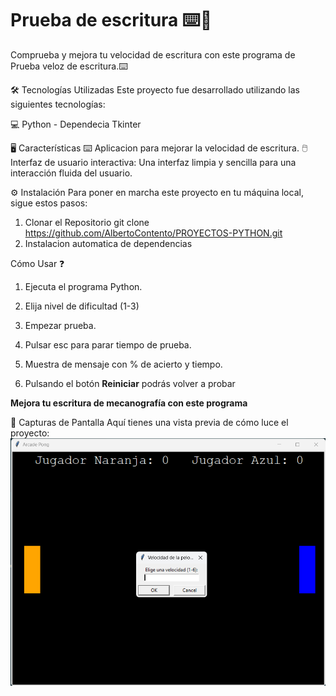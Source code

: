 # Prueba de escritura ⌨️📃
Comprueba y mejora tu velocidad de escritura con este programa de Prueba veloz de
escritura.⌨️

🛠️ Tecnologías Utilizadas
Este proyecto fue desarrollado utilizando las siguientes tecnologías:

💻 Python - Dependecia Tkinter

🖥️ Características
⌨️ Aplicacion para mejorar la velocidad de escritura.
🖱️ Interfaz de usuario interactiva: Una interfaz limpia y sencilla para una interacción fluida del usuario.

⚙️ Instalación
Para poner en marcha este proyecto en tu máquina local, sigue estos pasos:

1. Clonar el Repositorio
git clone https://github.com/AlbertoContento/PROYECTOS-PYTHON.git
2. Instalacion automatica de dependencias

Cómo Usar ❓

1. Ejecuta el programa Python.

2. Elija nivel de dificultad (1-3)

3. Empezar prueba.

4. Pulsar esc para parar tiempo de prueba.

5. Muestra de mensaje con % de acierto y tiempo.

6. Pulsando el botón **Reiniciar** podrás volver a probar

**Mejora tu escritura de mecanografía con este programa**

🎨 Capturas de Pantalla Aquí tienes una vista previa de cómo luce el proyecto:
![Pantalla Principal](https://github.com/AlbertoContento/PROYECTOS-PYTHON/blob/main/PROYECTO02-%20Juego%20de%20Arcade%20Pong/assets/Captura_de_pantalla.png
)
